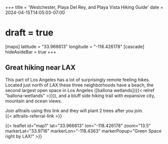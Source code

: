 +++
title = 'Westchester, Playa Del Rey, and Playa Vista Hiking Guide'
date = 2024-04-15T14:05:03-07:00
# draft = true

[maps]
latitude = "33.966613"
longitude = "-118.426178"
[cascade]
hideAsideBar = true
+++

## Great hiking near LAX



This part of Los Angeles has a lot of surprisingly remote feeling hikes. Located just north of LAX these three neighborhoods have a beach, the second largest open space in Los Angeles ([ballona wetlands]({{< relref "ballona-wetlands" >}})), and a bluff side hiking trail with expansive city, mountain and ocean views.

Join alltrails using this link and they will plant 2 trees after you join.  
{{< alltrails-referral-link >}}

<!--more-->

{{< leaflet id="map1" lat="33.966613" lon="-118.426178" zoom="13.5" markerLat="33.9716" markerLon="-118.4363" markerPopup="Green Space right by LAX!" >}}